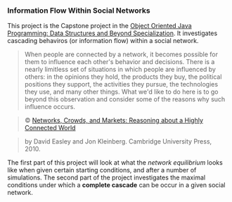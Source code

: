 ### Information Flow Within Social Networks

This project is the Capstone project in the [Object Oriented Java Programming: Data Structures and Beyond Specialization](https://www.coursera.org/specializations/java-object-oriented).
It investigates cascading behaviros (or information flow) within a social network.

> When people are connected by a network, it becomes possible for them to influence each other's behavior and decisions.
> There is a nearly limitless set of situations in which people are influenced by others:
> in the opinions they hold, the products they buy, the political positions they support, the activities they pursue,
> the technologies they use, and many other things.
> What we'd like to do here is to go beyond this observation and consider some of the reasons why such influence occurs.
> 

> © [Networks, Crowds, and Markets: Reasoning about a Highly Connected World](http://www.cs.cornell.edu/home/kleinber/networks-book/)

> by David Easley and Jon Kleinberg. Cambridge University Press, 2010.

The first part of this project will look at what the *network equilibrium* looks like when given certain starting conditions, and after a number of simulations.
The second part of the project investigates the maximal conditions under which a __complete cascade__ can be occur in a given social network.
